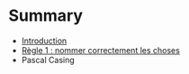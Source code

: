 # Summary

* [Introduction](README.md)
* [Règle 1 : nommer correctement les choses](chapter1.md)
* Pascal Casing

